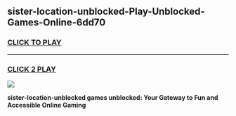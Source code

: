 
## sister-location-unblocked-Play-Unblocked-Games-Online-6dd70
<h3>
<a href="https://premium76.site?title=sister-location-unblocked&ref=25A">CLICK TO PLAY</a></h3>
<hr>

<h3>
<a href="https://premium76.site?title=sister-location-unblocked&ref=25A">CLICK 2 PLAY</a>
  
</h3>

<a href="https://premium76.site?title=sister-location-unblocked&ref=25A"><img src="https://clearcache.store/games.png"></a>


**sister-location-unblocked games unblocked: Your Gateway to Fun and Accessible Online Gaming**
